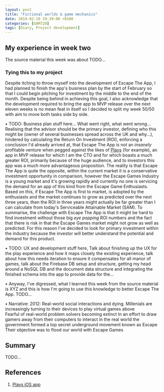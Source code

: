 ```yaml
---
layout: post
title: "Fictional worlds & game mechanics"
date: 2019-02-10 19:39:00 +0100
categories: [GAM720]
tags: [Diary, Project development]
---
```


## My experience in week two

The source material this week was about TODO...

### Tying this to my project

Despite itching to throw myself into the development of Escape The App, I had planned to finish the app's business plan by the start of February so that I could begin pitching for investment by the middle to the end of the month. Despite being behind in achieving this goal, I also acknowledge that the development required to bring the app to MVP release over the next eleven weeks is no mean feat in itself so I decided to split my week 50/50 with aim to move both tasks side by side.

• TODO: Business plan stuff here... What went right, what went wrong... Realising that the advisor should be the primary investor, defining who this might be (owner of several businesses spread across the UK and why...), hindered by calculating the Return On Investment (ROI), enforcing a conclusion I'd already arrived at, that Escape The App is not an *insanely* profitable venture when pegged against the likes of [Plays](https://itunes.apple.com/us/app/plays-animate-your-messages/id1346642927) (for example), an app in MVP release for which I am the CTO and for which boasts a much greater ROI, primarily because of the huge audience, and to investors this app was a much more advantageous proposition. The reality is that Escape The App is quite the opposite, within the current market it is a conservative investment opportunity in comparison, however the Escape Games Industry is a young market and it's growing rapidly and currently no one is servicing the demand for an app of this kind from the Escape Game Enthusiasts. Based on this, if Escape The App is first to market, is adopted by the enthusiasts and the market continues to grow as predicted over the next three years, then the ROI in three years might actually be far greater than I can calculate from today's Serviceable Attainable Market (SAM). To summarise, the challenge with Escape The App is that it might be hard to find investment without those big *eye popping* ROI numbers and the fact that there is risk in that the Escape Games market might not grow as well as predicted. For this reason I've decided to look for primary investment within the industry because the investor will better understand the potential and demand for this product.

• TODO: UX and development stuff here, Talk about finishing up the UX for the play experience and how it maps closely the existing experience, talk about how this needs iteration to ensure it compensates for all manor of games, talk about the Firebase DB setup and structure, getting my head around a NoSQL DB and the document data structure and integrating the finished schema into the app to provide data for the...

• Anyway, I've digressed, what I learned this week from the source material is XYZ and this is how I'm going to use this knowledge to better Escape The App. TODO...

• Narrative:
  2012: Real-world social interactions and dying. Millenials are increasingly turning to their devices to play virtual games above  
  Fearful of real-world problem solvers becoming extinct
  In an effort to draw gamers away from their computers to interact in the real world the government formed a top secret underground movement known as Escape
  Their objective was to flood our world with Escape Games

## Summary

TODO...

## References

1. [Plays iOS app](https://itunes.apple.com/us/app/plays-animate-your-messages/id1346642927)
